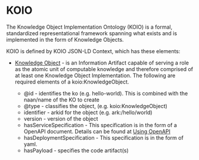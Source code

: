 # KOIO

The Knowledge Object Implementation Ontology (KOIO) is a formal, standardized representational framework spanning what exists and is implemented in the form of Knowledge Objects.  

KOIO is defined by KOIO JSON-LD Context, which has these elements:

- [Knowledge Object](http://kgrid.org/koio/contexts/knowledgeobject.jsonld) - is an Information Artifact capable of serving a role as the atomic unit of
computable knowledge and therefore comprised of at least one Knowledge Object Implementation. The following are required elements of a koio:KnowledgeObject.  

  - @id - identifies the ko (e.g. hello-world).  This is combined with the naan/name of the KO to create
  - @type - classifies the object, (e.g. koio:KnowledgeObject)
  - identifier - arkid for the object   (e.g. ark:/hello/world)
  - version - version of the object
  - hasServiceSpecification - This specification is in the form of a OpenAPI document.  Details can be found at [Using OpenAPI](../openapi/overview)
  - hasDeploymentSpecification - This specification is in the form of yaml.
  - hasPayload - specifies the code artifact(s)
